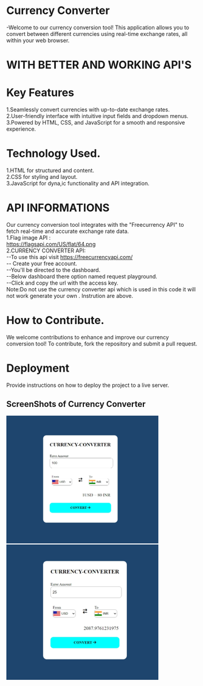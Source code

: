 # Currency Converter
-Welcome to our currency conversion tool! This application allows you to convert between different currencies using real-time exchange rates, all within your web browser.

# WITH BETTER AND WORKING API'S

# Key Features
1.Seamlessly convert currencies with up-to-date exchange rates.
<br>
2.User-friendly interface with intuitive input fields and dropdown menus.
<br>
3.Powered by HTML, CSS, and JavaScript for a smooth and responsive experience.

# Technology Used.
1.HTML for structured and content.
<br>
2.CSS for styling and layout.
<br>
3.JavaScript for dyna,ic functionality and API integration.

# API INFORMATIONS
Our currency conversion tool integrates with the "Freecurrency API" to fetch real-time and accurate exchange rate data.
<br>
1.Flag image API :
<br>
 https://flagsapi.com/US/flat/64.png
 <br>
2.CURRENCY CONVERTER API:
<br>
--To use this api visit https://freecurrencyapi.com/
<br>
  -- Create your free account.
  <br>
  --You'll be directed to the dashboard.
  <br>
  --Below dashboard there option named request playground.
  <br>
  --Click and copy the url with the access key.
<br>
  Note:Do not use the currency converter api which is used in this code it will not work generate your own . Instrution are above.

# How to Contribute.
We welcome contributions to enhance and improve our currency conversion tool! To contribute, fork the repository and submit a pull request.

# Deployment
Provide instructions on how to deploy the project to a live server.

## ScreenShots of Currency Converter




<img src="screen-shots/currency-converter%20interface.jpeg" alt="Currency Converter Interface" width="400">

<img src="screen-shots/currency-converter.jpeg" alt="Currency Converter" width="400">


